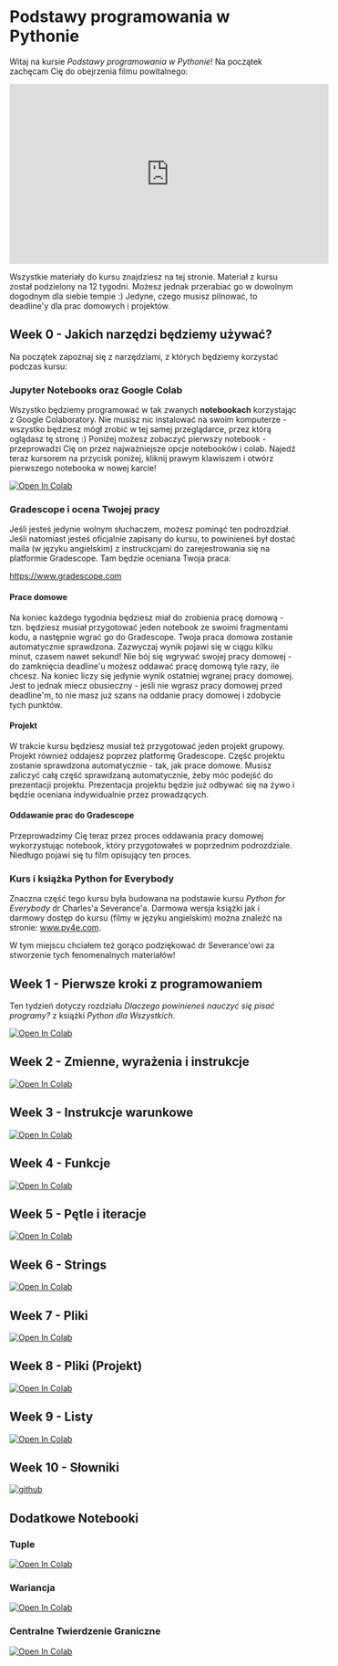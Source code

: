 # Podstawy programowania w Pythonie

Witaj na kursie _Podstawy programowania w Pythonie_! Na początek zachęcam Cię do obejrzenia filmu powitalnego:

<iframe width="560" height="315" src="https://www.youtube.com/embed/tfZXlvJX744" title="YouTube video player" frameborder="0" allow="accelerometer; autoplay; clipboard-write; encrypted-media; gyroscope; picture-in-picture" allowfullscreen></iframe>

Wszystkie materiały do kursu znajdziesz na tej stronie. Materiał z kursu został podzielony na 12 tygodni. Możesz jednak przerabiać go w dowolnym dogodnym dla siebie tempie :) Jedyne, czego musisz pilnować, to deadline'y dla prac domowych i projektów.

## Week 0 - Jakich narzędzi będziemy używać?

Na początek zapoznaj się z narzędziami, z których będziemy korzystać podczas kursu:

### Jupyter Notebooks oraz Google Colab

Wszystko będziemy programować w tak zwanych __notebookach__ korzystając z Google Colaboratory. Nie musisz nic instalować na swoim komputerze - wszystko będziesz mógł zrobić w tej samej przeglądarce, przez którą oglądasz tę stronę :) Poniżej możesz zobaczyć pierwszy notebook - przeprowadzi Cię on przez najważniejsze opcje notebooków i colab. Najedź teraz kursorem na przycisk poniżej, kliknij prawym klawiszem i otwórz pierwszego notebooka w nowej karcie!

[![Open In Colab](https://colab.research.google.com/assets/colab-badge.svg)](https://colab.research.google.com/github/mateuszwyszynski/python_basics/blob/main/week_0/colab_notebooks.ipynb)

### Gradescope i ocena Twojej pracy

Jeśli jesteś jedynie wolnym słuchaczem, możesz pominąć ten podrozdział. Jeśli natomiast jesteś oficjalnie zapisany do kursu, to powinieneś był dostać maila (w języku angielskim) z instruckcjami do zarejestrowania się na platformie Gradescope. Tam będzie oceniana Twoja praca:

https://www.gradescope.com

#### Prace domowe

Na koniec każdego tygodnia będziesz miał do zrobienia pracę domową - tzn. będziesz musiał przygotować jeden notebook ze swoimi fragmentami kodu, a następnie wgrać go do Gradescope. Twoja praca domowa zostanie automatycznie sprawdzona. Zazwyczaj wynik pojawi się w ciągu kilku minut, czasem nawet sekund! Nie bój się wgrywać swojej pracy domowej - do zamknięcia deadline'u możesz oddawać pracę domową tyle razy, ile chcesz. Na koniec liczy się jedynie wynik ostatniej wgranej pracy domowej. Jest to jednak miecz obusieczny - jeśli nie wgrasz pracy domowej przed deadline'm, to nie masz już szans na oddanie pracy domowej i zdobycie tych punktów.

#### Projekt

W trakcie kursu będziesz musiał też przygotować jeden projekt grupowy. Projekt również oddajesz poprzez platformę Gradescope. Część projektu zostanie sprawdzona automatycznie - tak, jak prace domowe. Musisz zaliczyć całą część sprawdzaną automatycznie, żeby móc podejść do prezentacji projektu. Prezentacja projektu będzie już odbywać się na żywo i będzie oceniana indywidualnie przez prowadzących.

#### Oddawanie prac do Gradescope
Przeprowadzimy Cię teraz przez proces oddawania pracy domowej wykorzystując notebook, który przygotowałeś w poprzednim podrozdziale. Niedługo pojawi się tu film opisujący ten proces.

### Kurs i książka Python for Everybody

Znaczna część tego kursu była budowana na podstawie kursu *Python for Everybody* dr Charles'a Severance'a. Darmowa wersja książki jak i darmowy dostęp do kursu (filmy w języku angielskim) można znaleźć na stronie: www.py4e.com.

W tym miejscu chciałem też gorąco podziękować dr Severance'owi za stworzenie tych fenomenalnych materiałów!

## Week 1 - Pierwsze kroki z programowaniem

Ten tydzień dotyczy rozdziału *Dlaczego powinieneś nauczyć się pisać programy?* z książki *Python dla Wszystkich*.

[![Open In Colab](https://colab.research.google.com/assets/colab-badge.svg)](https://colab.research.google.com/github/mateuszwyszynski/python_basics/blob/main/week_1/week_1.ipynb)

## Week 2 - Zmienne, wyrażenia i instrukcje

[![Open In Colab](https://colab.research.google.com/assets/colab-badge.svg)](https://colab.research.google.com/github/mateuszwyszynski/python_basics/blob/main/week_2/week_2.ipynb)

## Week 3 - Instrukcje warunkowe

[![Open In Colab](https://colab.research.google.com/assets/colab-badge.svg)](https://colab.research.google.com/github/mateuszwyszynski/python_basics/blob/main/week_3/week_3.ipynb)

## Week 4 - Funkcje

[![Open In Colab](https://colab.research.google.com/assets/colab-badge.svg)](https://colab.research.google.com/github/mateuszwyszynski/python_basics/blob/main/week_4/week_4.ipynb)

## Week 5 - Pętle i iteracje

[![Open In Colab](https://colab.research.google.com/assets/colab-badge.svg)](https://colab.research.google.com/github/mateuszwyszynski/python_basics/blob/main/week_5/week_5.ipynb)

## Week 6 - Strings

[![Open In Colab](https://colab.research.google.com/assets/colab-badge.svg)](https://colab.research.google.com/github/mateuszwyszynski/python_basics/blob/main/week_6/week_6.ipynb)

## Week 7 - Pliki
[![Open In Colab](https://colab.research.google.com/assets/colab-badge.svg)](https://colab.research.google.com/github/mateuszwyszynski/python_basics/blob/main/week_7/week_7.ipynb)

## Week 8 - Pliki (Projekt)
[![Open In Colab](https://colab.research.google.com/assets/colab-badge.svg)](https://colab.research.google.com/github/mateuszwyszynski/python_basics/blob/main/week_8/week_8.ipynb)

## Week 9 - Listy
[![Open In Colab](https://colab.research.google.com/assets/colab-badge.svg)](https://colab.research.google.com/github/mateuszwyszynski/python_basics/blob/main/week_9/week_9.ipynb)

## Week 10 - Słowniki
[![github](https://img.shields.io/badge/GitHub-100000?style=for-the-badge&logo=github&logoColor=white)](https://mateuszwyszynski.github.io/python_basics/week_10.html)

## Dodatkowe Notebooki

### Tuple
[![Open In Colab](https://colab.research.google.com/assets/colab-badge.svg)](https://colab.research.google.com/github/mateuszwyszynski/python_basics/blob/main/additional_notebooks/tuple/tuple.ipynb)

### Wariancja

[![Open In Colab](https://colab.research.google.com/assets/colab-badge.svg)](https://colab.research.google.com/github/mateuszwyszynski/python_basics/blob/main/additional_notebooks/variance/variance.ipynb)

### Centralne Twierdzenie Graniczne

[![Open In Colab](https://colab.research.google.com/assets/colab-badge.svg)](https://colab.research.google.com/github/mateuszwyszynski/python_basics/blob/main/additional_notebooks/central_limit_theorem/central_limit_theorem.ipynb)

